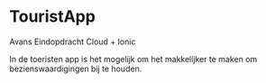 # TouristApp
Avans Eindopdracht Cloud + Ionic

In de toeristen app is het mogelijk om het makkelijker te maken om bezienswaardigingen bij te houden. 



